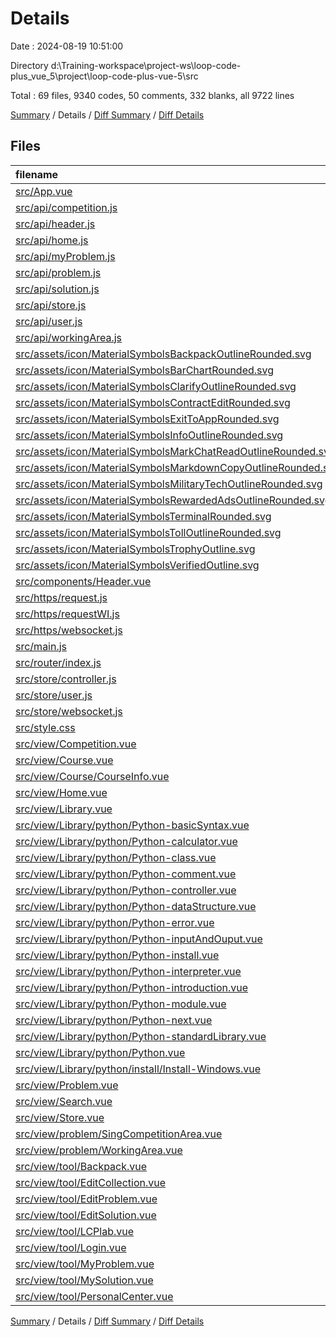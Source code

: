 # Details

Date : 2024-08-19 10:51:00

Directory d:\\Training-workspace\\project-ws\\loop-code-plus_vue_5\\project\\loop-code-plus-vue-5\\src

Total : 69 files,  9340 codes, 50 comments, 332 blanks, all 9722 lines

[Summary](results.md) / Details / [Diff Summary](diff.md) / [Diff Details](diff-details.md)

## Files
| filename | language | code | comment | blank | total |
| :--- | :--- | ---: | ---: | ---: | ---: |
| [src/App.vue](/src/App.vue) | vue | 8 | 0 | 4 | 12 |
| [src/api/competition.js](/src/api/competition.js) | JavaScript | 25 | 0 | 4 | 29 |
| [src/api/header.js](/src/api/header.js) | JavaScript | 7 | 1 | 1 | 9 |
| [src/api/home.js](/src/api/home.js) | JavaScript | 0 | 0 | 1 | 1 |
| [src/api/myProblem.js](/src/api/myProblem.js) | JavaScript | 75 | 8 | 1 | 84 |
| [src/api/problem.js](/src/api/problem.js) | JavaScript | 14 | 1 | 4 | 19 |
| [src/api/solution.js](/src/api/solution.js) | JavaScript | 30 | 3 | 3 | 36 |
| [src/api/store.js](/src/api/store.js) | JavaScript | 10 | 1 | 1 | 12 |
| [src/api/user.js](/src/api/user.js) | JavaScript | 15 | 2 | 2 | 19 |
| [src/api/workingArea.js](/src/api/workingArea.js) | JavaScript | 28 | 3 | 1 | 32 |
| [src/assets/icon/MaterialSymbolsBackpackOutlineRounded.svg](/src/assets/icon/MaterialSymbolsBackpackOutlineRounded.svg) | XML | 1 | 0 | 0 | 1 |
| [src/assets/icon/MaterialSymbolsBarChartRounded.svg](/src/assets/icon/MaterialSymbolsBarChartRounded.svg) | XML | 1 | 0 | 0 | 1 |
| [src/assets/icon/MaterialSymbolsClarifyOutlineRounded.svg](/src/assets/icon/MaterialSymbolsClarifyOutlineRounded.svg) | XML | 1 | 0 | 0 | 1 |
| [src/assets/icon/MaterialSymbolsContractEditRounded.svg](/src/assets/icon/MaterialSymbolsContractEditRounded.svg) | XML | 1 | 0 | 0 | 1 |
| [src/assets/icon/MaterialSymbolsExitToAppRounded.svg](/src/assets/icon/MaterialSymbolsExitToAppRounded.svg) | XML | 1 | 0 | 0 | 1 |
| [src/assets/icon/MaterialSymbolsInfoOutlineRounded.svg](/src/assets/icon/MaterialSymbolsInfoOutlineRounded.svg) | XML | 1 | 0 | 0 | 1 |
| [src/assets/icon/MaterialSymbolsMarkChatReadOutlineRounded.svg](/src/assets/icon/MaterialSymbolsMarkChatReadOutlineRounded.svg) | XML | 1 | 0 | 0 | 1 |
| [src/assets/icon/MaterialSymbolsMarkdownCopyOutlineRounded.svg](/src/assets/icon/MaterialSymbolsMarkdownCopyOutlineRounded.svg) | XML | 1 | 0 | 0 | 1 |
| [src/assets/icon/MaterialSymbolsMilitaryTechOutlineRounded.svg](/src/assets/icon/MaterialSymbolsMilitaryTechOutlineRounded.svg) | XML | 1 | 0 | 0 | 1 |
| [src/assets/icon/MaterialSymbolsRewardedAdsOutlineRounded.svg](/src/assets/icon/MaterialSymbolsRewardedAdsOutlineRounded.svg) | XML | 1 | 0 | 0 | 1 |
| [src/assets/icon/MaterialSymbolsTerminalRounded.svg](/src/assets/icon/MaterialSymbolsTerminalRounded.svg) | XML | 1 | 0 | 0 | 1 |
| [src/assets/icon/MaterialSymbolsTollOutlineRounded.svg](/src/assets/icon/MaterialSymbolsTollOutlineRounded.svg) | XML | 1 | 0 | 0 | 1 |
| [src/assets/icon/MaterialSymbolsTrophyOutline.svg](/src/assets/icon/MaterialSymbolsTrophyOutline.svg) | XML | 1 | 0 | 0 | 1 |
| [src/assets/icon/MaterialSymbolsVerifiedOutline.svg](/src/assets/icon/MaterialSymbolsVerifiedOutline.svg) | XML | 1 | 0 | 0 | 1 |
| [src/components/Header.vue](/src/components/Header.vue) | vue | 374 | 0 | 7 | 381 |
| [src/https/request.js](/src/https/request.js) | JavaScript | 6 | 0 | 3 | 9 |
| [src/https/requestWI.js](/src/https/requestWI.js) | JavaScript | 59 | 10 | 4 | 73 |
| [src/https/websocket.js](/src/https/websocket.js) | JavaScript | 1 | 0 | 0 | 1 |
| [src/main.js](/src/main.js) | JavaScript | 16 | 5 | 5 | 26 |
| [src/router/index.js](/src/router/index.js) | JavaScript | 149 | 1 | 5 | 155 |
| [src/store/controller.js](/src/store/controller.js) | JavaScript | 14 | 2 | 1 | 17 |
| [src/store/user.js](/src/store/user.js) | JavaScript | 36 | 2 | 1 | 39 |
| [src/store/websocket.js](/src/store/websocket.js) | JavaScript | 15 | 2 | 2 | 19 |
| [src/style.css](/src/style.css) | CSS | 78 | 7 | 9 | 94 |
| [src/view/Competition.vue](/src/view/Competition.vue) | vue | 667 | 1 | 17 | 685 |
| [src/view/Course.vue](/src/view/Course.vue) | vue | 215 | 0 | 8 | 223 |
| [src/view/Course/CourseInfo.vue](/src/view/Course/CourseInfo.vue) | vue | 221 | 0 | 4 | 225 |
| [src/view/Home.vue](/src/view/Home.vue) | vue | 581 | 0 | 15 | 596 |
| [src/view/Library.vue](/src/view/Library.vue) | vue | 493 | 1 | 8 | 502 |
| [src/view/Library/python/Python-basicSyntax.vue](/src/view/Library/python/Python-basicSyntax.vue) | vue | 9 | 0 | 4 | 13 |
| [src/view/Library/python/Python-calculator.vue](/src/view/Library/python/Python-calculator.vue) | vue | 9 | 0 | 4 | 13 |
| [src/view/Library/python/Python-class.vue](/src/view/Library/python/Python-class.vue) | vue | 9 | 0 | 4 | 13 |
| [src/view/Library/python/Python-comment.vue](/src/view/Library/python/Python-comment.vue) | vue | 9 | 0 | 4 | 13 |
| [src/view/Library/python/Python-controller.vue](/src/view/Library/python/Python-controller.vue) | vue | 9 | 0 | 4 | 13 |
| [src/view/Library/python/Python-dataStructure.vue](/src/view/Library/python/Python-dataStructure.vue) | vue | 9 | 0 | 4 | 13 |
| [src/view/Library/python/Python-error.vue](/src/view/Library/python/Python-error.vue) | vue | 9 | 0 | 4 | 13 |
| [src/view/Library/python/Python-inputAndOuput.vue](/src/view/Library/python/Python-inputAndOuput.vue) | vue | 9 | 0 | 4 | 13 |
| [src/view/Library/python/Python-install.vue](/src/view/Library/python/Python-install.vue) | vue | 31 | 0 | 2 | 33 |
| [src/view/Library/python/Python-interpreter.vue](/src/view/Library/python/Python-interpreter.vue) | vue | 9 | 0 | 4 | 13 |
| [src/view/Library/python/Python-introduction.vue](/src/view/Library/python/Python-introduction.vue) | vue | 9 | 0 | 4 | 13 |
| [src/view/Library/python/Python-module.vue](/src/view/Library/python/Python-module.vue) | vue | 9 | 0 | 4 | 13 |
| [src/view/Library/python/Python-next.vue](/src/view/Library/python/Python-next.vue) | vue | 9 | 0 | 4 | 13 |
| [src/view/Library/python/Python-standardLibrary.vue](/src/view/Library/python/Python-standardLibrary.vue) | vue | 9 | 0 | 4 | 13 |
| [src/view/Library/python/Python.vue](/src/view/Library/python/Python.vue) | vue | 108 | 0 | 3 | 111 |
| [src/view/Library/python/install/Install-Windows.vue](/src/view/Library/python/install/Install-Windows.vue) | vue | 731 | 0 | 6 | 737 |
| [src/view/Problem.vue](/src/view/Problem.vue) | vue | 388 | 0 | 9 | 397 |
| [src/view/Search.vue](/src/view/Search.vue) | vue | 156 | 0 | 7 | 163 |
| [src/view/Store.vue](/src/view/Store.vue) | vue | 255 | 0 | 7 | 262 |
| [src/view/problem/SingCompetitionArea.vue](/src/view/problem/SingCompetitionArea.vue) | vue | 546 | 0 | 16 | 562 |
| [src/view/problem/WorkingArea.vue](/src/view/problem/WorkingArea.vue) | vue | 583 | 0 | 9 | 592 |
| [src/view/tool/Backpack.vue](/src/view/tool/Backpack.vue) | vue | 266 | 0 | 7 | 273 |
| [src/view/tool/EditCollection.vue](/src/view/tool/EditCollection.vue) | vue | 555 | 0 | 14 | 569 |
| [src/view/tool/EditProblem.vue](/src/view/tool/EditProblem.vue) | vue | 375 | 0 | 12 | 387 |
| [src/view/tool/EditSolution.vue](/src/view/tool/EditSolution.vue) | vue | 240 | 0 | 12 | 252 |
| [src/view/tool/LCPlab.vue](/src/view/tool/LCPlab.vue) | vue | 32 | 0 | 5 | 37 |
| [src/view/tool/Login.vue](/src/view/tool/Login.vue) | vue | 280 | 0 | 18 | 298 |
| [src/view/tool/MyProblem.vue](/src/view/tool/MyProblem.vue) | vue | 434 | 0 | 12 | 446 |
| [src/view/tool/MySolution.vue](/src/view/tool/MySolution.vue) | vue | 201 | 0 | 4 | 205 |
| [src/view/tool/PersonalCenter.vue](/src/view/tool/PersonalCenter.vue) | vue | 891 | 0 | 26 | 917 |

[Summary](results.md) / Details / [Diff Summary](diff.md) / [Diff Details](diff-details.md)